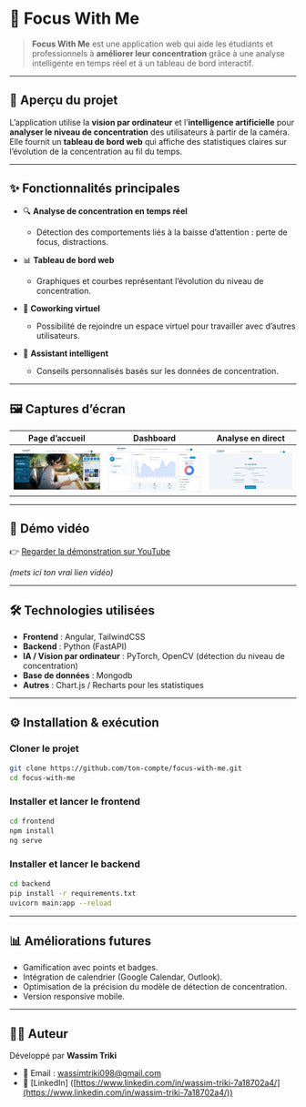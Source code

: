 # 🎯 Focus With Me

> **Focus With Me** est une application web qui aide les étudiants et professionnels à **améliorer leur concentration** grâce à une analyse intelligente en temps réel et à un tableau de bord interactif.

---

## 🚀 Aperçu du projet

L’application utilise la **vision par ordinateur** et l’**intelligence artificielle** pour **analyser le niveau de concentration** des utilisateurs à partir de la caméra.
Elle fournit un **tableau de bord web** qui affiche des statistiques claires sur l’évolution de la concentration au fil du temps.

---

## ✨ Fonctionnalités principales

* 🔍 **Analyse de concentration en temps réel**

  * Détection des comportements liés à la baisse d’attention : perte de focus, distractions.

* 📊 **Tableau de bord web**

  * Graphiques et courbes représentant l’évolution du niveau de concentration.

* 🤝 **Coworking virtuel**

  * Possibilité de rejoindre un espace virtuel pour travailler avec d’autres utilisateurs.

* 🤖 **Assistant intelligent**

  * Conseils personnalisés basés sur les données de concentration.

---

## 🖼️ Captures d’écran

| Page d’accueil                   | Dashboard                               | Analyse en direct                    |
| -------------------------------- | --------------------------------------- | ------------------------------------ |
| ![Accueil](demo/images/home.png) | ![Dashboard](demo/images/dashboard.png) | ![Espace Collaboratif](demo/images/espace_collaboratif.png) |

---

## 🎥 Démo vidéo

👉 [Regarder la démonstration sur YouTube](https://youtu.be/xxxxxxx)

*(mets ici ton vrai lien vidéo)*

---

## 🛠️ Technologies utilisées

* **Frontend** : Angular, TailwindCSS
* **Backend** : Python (FastAPI)
* **IA / Vision par ordinateur** : PyTorch, OpenCV (détection du niveau de concentration)
* **Base de données** : Mongodb
* **Autres** : Chart.js / Recharts pour les statistiques

---

## ⚙️ Installation & exécution

### Cloner le projet

```bash
git clone https://github.com/ton-compte/focus-with-me.git
cd focus-with-me
```

### Installer et lancer le frontend

```bash
cd frontend
npm install
ng serve
```

### Installer et lancer le backend

```bash
cd backend
pip install -r requirements.txt
uvicorn main:app --reload
```

---

## 📊 Améliorations futures

* Gamification avec points et badges.
* Intégration de calendrier (Google Calendar, Outlook).
* Optimisation de la précision du modèle de détection de concentration.
* Version responsive mobile.

---

## 👨‍💻 Auteur

Développé par **Wassim Triki**

* 📧 Email : [wassimtriki098@gmail.com](wassimtriki098@gmail.com)
* 💼 [LinkedIn] ([https://www.linkedin.com/in/wassim-triki-7a18702a4/](https://www.linkedin.com/in/wassim-triki-7a18702a4/))


